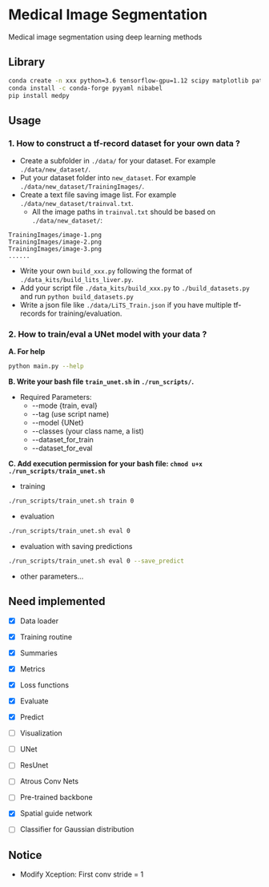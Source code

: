 # Medical Image Segmentation
Medical image segmentation using deep learning methods


## Library
```bash
conda create -n xxx python=3.6 tensorflow-gpu=1.12 scipy matplotlib pathlib traits traitsui scikit-image
conda install -c conda-forge pyyaml nibabel
pip install medpy
```


## Usage

### 1. How to construct a tf-record dataset for your own data ?

* Create a subfolder in `./data/` for your dataset. For example `./data/new_dataset/`.
* Put your dataset folder into `new_dataset`. For example `./data/new_dataset/TrainingImages/`.
* Create a text file saving image list. For example `./data/new_dataset/trainval.txt`.
  * All the image paths in `trainval.txt` should be based on `./data/new_dataset/`:
```
TrainingImages/image-1.png
TrainingImages/image-2.png
TrainingImages/image-3.png
......
```
* Write your own `build_xxx.py` following the format of `./data_kits/build_lits_liver.py`.
* Add your script file `./data_kits/build_xxx.py` to `./build_datasets.py` and run `python build_datasets.py`
* Write a json file like `./data/LiTS_Train.json` if you have multiple tf-records for training/evaluation.

### 2. How to train/eval a UNet model with your data ?

**A. For help**
```bash
python main.py --help
```

**B. Write your bash file `train_unet.sh` in `./run_scripts/`.**
* Required Parameters:
  * --mode {train, eval}
  * --tag (use script name)
  * --model {UNet}
  * --classes (your class name, a list)
  * --dataset_for_train
  * --dataset_for_eval

**C. Add execution permission for your bash file: `chmod u+x ./run_scripts/train_unet.sh`**
* training
```bash
./run_scripts/train_unet.sh train 0
```
* evaluation
```bash
./run_scripts/train_unet.sh eval 0
```
* evaluation with saving predictions
```bash
./run_scripts/train_unet.sh eval 0 --save_predict
```
* other parameters...


## Need implemented

- [x] Data loader
- [x] Training routine
- [x] Summaries
- [x] Metrics
- [x] Loss functions
- [x] Evaluate
- [x] Predict
- [ ] Visualization

- [ ] UNet
- [ ] ResUnet
- [ ] Atrous Conv Nets

- [ ] Pre-trained backbone
- [x] Spatial guide network
- [ ] Classifier for Gaussian distribution


## Notice

* Modify Xception: First conv stride = 1

